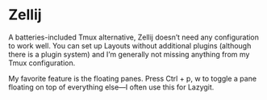 # Zellij
A batteries-included Tmux alternative, Zellij doesn’t need any configuration to work well. You can set up Layouts without additional plugins (although there is a plugin system) and I’m generally not missing anything from my Tmux configuration.

My favorite feature is the floating panes. Press Ctrl + p, w to toggle a pane floating on top of everything else—I often use this for Lazygit.